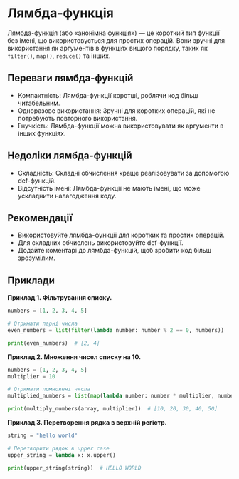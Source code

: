 # Лямбда-функція

Лямбда-функція (або «анонімна функція») — це короткий тип функції без імені, що використовується для простих операцій. Вони зручні для використання як аргументів в функціях вищого порядку, таких як `filter()`, `map()`, `reduce()` та інших.

## Переваги лямбда-функцій

-   Компактність: Лямбда-функції коротші, роблячи код більш читабельним.
-   Одноразове використання: Зручні для коротких операцій, які не потребують повторного використання.
-   Гнучкість: Лямбда-функції можна використовувати як аргументи в інших функціях.

## Недоліки лямбда-функцій

-   Складність: Складні обчислення краще реалізовувати за допомогою def-функцій.
-   Відсутність імені: Лямбда-функції не мають імені, що може ускладнити налагодження коду.

## Рекомендації

-   Використовуйте лямбда-функції для коротких та простих операцій.
-   Для складних обчислень використовуйте def-функції.
-   Додайте коментарі до лямбда-функцій, щоб зробити код більш зрозумілим.

## Приклади

**Приклад 1. Фільтрування списку.**

```py
numbers = [1, 2, 3, 4, 5]

# Отримати парні числа
even_numbers = list(filter(lambda number: number % 2 == 0, numbers))

print(even_numbers)  # [2, 4]
```

**Приклад 2. Множення чисел списку на 10.**

```py
numbers = [1, 2, 3, 4, 5]
multiplier = 10

# Отримати помножені числа
multiplied_numbers = list(map(lambda number: number * multiplier, numbers))

print(multiply_numbers(array, multiplier))  # [10, 20, 30, 40, 50]
```

**Приклад 3. Перетворення рядка в верхній регістр.**

```py
string = "hello world"

# Перетворити рядок в upper case
upper_string = lambda x: x.upper()

print(upper_string(string))  # HELLO WORLD
```
